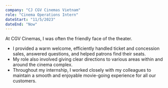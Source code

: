 ```yaml
---
company: "CJ CGV Cinemas Vietnam"
role: "Cinema Operations Intern"
dateStart: "11/5/2023"
dateEnd: "Now"
---
```


At CGV Cinemas, I was often the friendly face of the theater.

- I provided a warm welcome, efficiently handled ticket and concession sales, answered questions, and helped patrons find their seats.
- My role also involved giving clear directions to various areas within and around the cinema complex.
- Throughout my internship, I worked closely with my colleagues to maintain a smooth and enjoyable movie-going experience for all our customers.